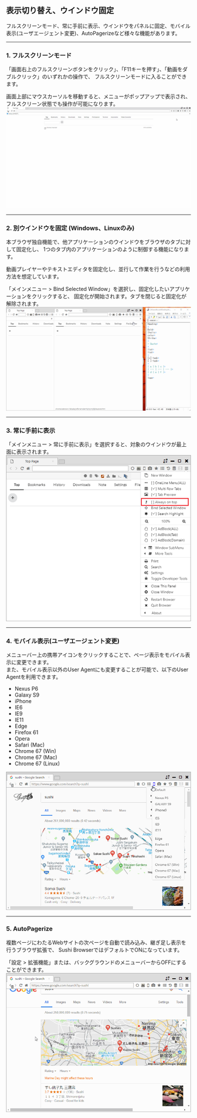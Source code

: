 ## 表示切り替え、ウインドウ固定

フルスクリーンモード、常に手前に表示、ウインドウをパネルに固定、モバイル表示(ユーザエージェント変更)、AutoPagerizeなど様々な機能があります。

*********

### 1. フルスクリーンモード

「画面右上のフルスクリーンボタンをクリック」、「F11キーを押す」、「動画をダブルクリック」のいずれかの操作で、
フルスクリーンモードに入ることができます。

画面上部にマウスカーソルを移動すると、メニューがポップアップで表示され、フルスクリーン状態でも操作が可能になります。
![fullscreen](img/fullscreen.gif)

*********

### 2. 別ウインドウを固定 (Windows、Linuxのみ)

本ブラウザ独自機能で、他アプリケーションのウインドウをブラウザのタブに対して固定化し、
1つのタブ内のアプリケーションのように制御する機能になります。  

動画プレイヤーやテキストエディタを固定化し、並行して作業を行うなどの利用方法を想定しています。

「メインメニュー > Bind Selected Window」を選択し、固定化したいアプリケーションをクリックすると、
固定化が開始されます。タブを閉じると固定化が解除されます。
![bind-window](img/bind-window.gif)

*********


### 3. 常に手前に表示

「メインメニュー > 常に手前に表示」を選択すると、対象のウインドウが最上面に表示されます。
![always-on-top](img/always-on-top.png)

*********

### 4. モバイル表示(ユーザエージェント変更)

メニューバー上の携帯アイコンをクリックすることで、ページ表示をモバイル表示に変更できます。  
また、モバイル表示以外のUser Agentにも変更することが可能で、以下のUser Agentを利用できます。

- Nexus P6
- Galaxy S9
- iPhone
- IE6
- IE9
- IE11
- Edge
- Firefox 61
- Opera
- Safari (Mac)
- Chrome 67 (Win)
- Chrome 67 (Mac)
- Chrome 67 (Linux)

![mobile](img/mobile.gif)

*********


### 5. AutoPagerize

複数ページにわたるWebサイトの次ページを自動で読み込み、継ぎ足し表示を行うブラウザ拡張で、
Sushi BrowserではデフォルトでONになっています。

「設定 > 拡張機能」または、バックグラウンドのメニューバーからOFFにすることができます。
![autopagerize](img/autopagerize.gif)